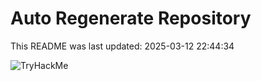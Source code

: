 # Auto Regenerate Repository

This README was last updated: 2025-03-12 22:44:34

 ![TryHackMe](https://tryhackme.com/badge/533634)